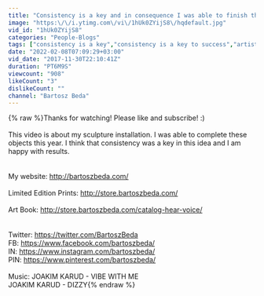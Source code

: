 ```yaml
---
title: "Consistency is a key and in consequence I was able to finish this project."
image: "https:\/\/i.ytimg.com\/vi\/1hUk0ZYijS8\/hqdefault.jpg"
vid_id: "1hUk0ZYijS8"
categories: "People-Blogs"
tags: ["consistency is a key","consistency is a key to success","artist vlog"]
date: "2022-02-08T07:09:29+03:00"
vid_date: "2017-11-30T22:10:41Z"
duration: "PT6M9S"
viewcount: "908"
likeCount: "3"
dislikeCount: ""
channel: "Bartosz Beda"
---
```

{% raw %}Thanks for watching! Please like and subscribe! :)<br /><br />This video is about my sculpture installation. I was able to complete these objects this year. I think that consistency was a key in this idea and I am happy with results.<br /> <br /><br />My website:  <a rel="nofollow" target="blank" href="http://bartoszbeda.com/">http://bartoszbeda.com/</a><br /><br />Limited Edition Prints: <a rel="nofollow" target="blank" href="http://store.bartoszbeda.com/">http://store.bartoszbeda.com/</a><br /><br />Art Book: <a rel="nofollow" target="blank" href="http://store.bartoszbeda.com/catalog-hear-voice/">http://store.bartoszbeda.com/catalog-hear-voice/</a><br /><br /><br />Twitter: <a rel="nofollow" target="blank" href="https://twitter.com/BartoszBeda">https://twitter.com/BartoszBeda</a><br />FB: <a rel="nofollow" target="blank" href="https://www.facebook.com/bartoszbeda/">https://www.facebook.com/bartoszbeda/</a><br />IN: <a rel="nofollow" target="blank" href="https://www.instagram.com/bartoszbeda/">https://www.instagram.com/bartoszbeda/</a><br />PIN: <a rel="nofollow" target="blank" href="https://www.pinterest.com/bartoszbeda/">https://www.pinterest.com/bartoszbeda/</a><br /><br />Music: JOAKIM KARUD - VIBE WITH ME<br />JOAKIM KARUD - DIZZY{% endraw %}

